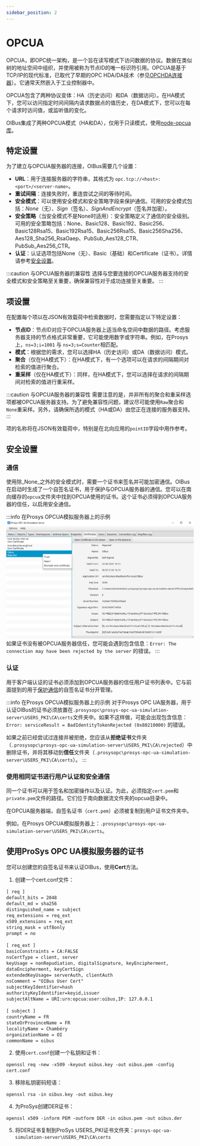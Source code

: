 ```yaml
---
sidebar_position: 2
---
```


# OPCUA
OPCUA，即OPC统一架构，是一个旨在读写模式下访问数据的协议。数据在类似树的地址空间中组织，并使用被称为节点ID的唯一标识符引用。OPCUA是基于TCP/IP的现代标准，已取代了早期的OPC HDA/DA技术（参见[OPCHDA连接器](./opchda.md)）。它通常天然嵌入于工业控制器中。

OPCUA包含了两种协议变体：HA（历史访问）和DA（数据访问）。在HA模式下，您可以访问指定时间间隔内请求数据点的值历史，在DA模式下，您可以在每个请求时访问值，或监听值的变化。

OIBus集成了两种OPCUA模式（HA和DA），仅用于只读模式，使用[node-opcua库](https://github.com/node-opcua/node-opcua)。

## 特定设置
为了建立与OPCUA服务器的连接，OIBus需要几个设置：
- **URL**：用于连接服务器的字符串，其格式为 `opc.tcp://<host>:<port>/<server-name>`。
- **重试间隔**：连接失败时，重连尝试之间的等待时间。
- **安全模式**：可以使用安全模式和安全策略字段来保护通信。可用的安全模式包括：_None_（无）、_Sign_（签名）、_SignAndEncrypt_（签名并加密）。
- **安全策略**（当安全模式不是None时适用）：安全策略定义了通信的安全级别。可用的安全策略包括：None、Basic128、Basic192、Basic256、Basic128Rsa15、Basic192Rsa15、Basic256Rsa15、Basic256Sha256、Aes128_Sha256_RsaOaep、PubSub_Aes128_CTR、PubSub_Aes256_CTR。
- **认证**：认证选项包括None（无）、Basic（基础）和Certificate（证书）。详情请参考[安全设置](#authentication)。

:::caution 与OPCUA服务器的兼容性
选择与您要连接的OPCUA服务器支持的安全模式和安全策略至关重要，确保兼容性对于成功连接至关重要。
:::

## 项设置
在配置每个项以在JSON有效载荷中检索数据时，您需要指定以下特定设置：
- **节点ID**：节点ID对应于OPCUA服务器上适当命名空间中数据的路径。考虑服务器支持的节点格式非常重要，它可能使用数字或字符串。例如，在Prosys上，`ns=3;i=1001` 与 `ns=3;s=Counter`相匹配。
- **模式**：根据您的需求，您可以选择HA（历史访问）或DA（数据访问）模式。
- **聚合**（仅在HA模式下）：在HA模式下，有一个选项可以在请求的间隔期间对检索的值进行聚合。
- **重采样**（仅在HA模式下）：同样，在HA模式下，您可以选择在请求的间隔期间对检索的值进行重采样。

:::caution 与OPCUA服务器的兼容性
需要注意的是，并非所有的聚合和重采样选项都被OPCUA服务器支持。为了避免兼容性问题，建议尽可能使用`Raw`聚合和`None`重采样。另外，请确保所选的模式（HA或DA）由您正在连接的服务器支持。
:::

项的名称将在JSON有效载荷中，特别是在北向应用的`pointID`字段中用作参考。

## 安全设置
### 通信
使用除_None_之外的安全模式时，需要一个证书来签名并可能加密通信。OIBus在启动时生成了一个自签名证书，用于保护与OPCUA服务器的通信。您可以在南向缓存的`opcua`文件夹中找到OPCUA使用的证书。这个证书必须得到OPCUA服务器的信任，以启用安全通信。

:::info 在Prosys OPCUA模拟服务器上的示例
![Prosys OPCUA模拟服务器证书](../../../static/img/guide/south/opcua/prosys-opcua-simulation-server-certificates.png)
如果证书没有被OPCUA服务器信任，您可能会遇到包含信息：`Error: The connection may have been rejected by the server` 的错误。
:::

### 认证
用于客户端认证的证书必须添加到OPCUA服务器的信任用户证书列表中。它与前面提到的用于[保护通信](#communication)的自签名证书分开管理。

:::info 在Prosys OPCUA模拟服务器上的示例
对于Prosys OPC UA服务器，用于认证OIBus的证书必须放置在`.prosysopc\prosys-opc-ua-simulation-server\USERS_PKI\CA\certs`文件夹中。如果不这样做，可能会出现包含信息：`Error: serviceResult = BadIdentityTokenRejected (0x80210000)` 的错误。

如果之前已经尝试过连接并被拒绝，您应该从**拒绝证书**文件夹（`.prosysopc\prosys-opc-ua-simulation-server\USERS_PKI\CA\rejected`）中删除证书，并将其移动到**信任**文件夹（`.prosysopc\prosys-opc-ua-simulation-server\USERS_PKI\CA\certs`）。
:::

### 使用相同证书进行用户认证和安全通信
同一个证书可以用于签名和加密操作以及认证。为此，必须指定`cert.pem`和`private.pem`文件的路径。它们位于南向数据流文件夹的opcua目录中。

在OPCUA服务器端，自签名证书（`cert.pem`）必须被复制到用户证书文件夹中。

例如，在Prosys OPCUA模拟服务器上：`.prosysopc\prosys-opc-ua-simulation-server\USERS_PKI\CA\certs`。

## 使用ProSys OPC UA模拟服务器的证书
您可以创建您的自签名证书来认证OIBus，使用**Cert**方法。

1. 创建一个cert.conf文件：
```
[ req ]
default_bits = 2048
default_md = sha256
distinguished_name = subject
req_extensions = req_ext
x509_extensions = req_ext
string_mask = utf8only
prompt = no

[ req_ext ]
basicConstraints = CA:FALSE
nsCertType = client, server
keyUsage = nonRepudiation, digitalSignature, keyEncipherment, dataEncipherment, keyCertSign
extendedKeyUsage= serverAuth, clientAuth
nsComment = "OIBus User Cert"
subjectKeyIdentifier=hash
authorityKeyIdentifier=keyid,issuer
subjectAltName = URI:urn:opcua:user:oibus,IP: 127.0.0.1

[ subject ]
countryName = FR
stateOrProvinceName = FR
localityName = Chambéry
organizationName = OI
commonName = oibus
```
2. 使用`cert.conf`创建一个私钥和证书：
```
openssl req -new -x509 -keyout oibus.key -out oibus.pem -config cert.conf
```
3. 移除私钥密码短语：
```
openssl rsa -in oibus.key -out oibus.key
```
4. 为ProSys创建DER证书：
```
openssl x509 -inform PEM -outform DER -in oibus.pem -out oibus.der
```
5. 将DER证书复制到ProSys USERS_PKI证书文件夹：`prosys-opc-ua-simulation-server\USERS_PKI\CA\certs`